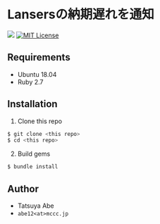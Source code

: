 Lansersの納期遅れを通知
=======================

[![](https://github.com/AjxLab/late-delivery/workflows/build/badge.svg)](https://github.com/AjxLab/late-delivery/actions)
[![MIT License](http://img.shields.io/badge/license-MIT-blue.svg?style=flat)](LICENSE)



## Requirements
* Ubuntu 18.04
* Ruby 2.7


## Installation
1. Clone this repo
```sh
$ git clone <this repo>
$ cd <this repo>
```
2. Build gems
```sh
$ bundle install
```


## Author
* Tatsuya Abe
* ```abe12<at>mccc.jp```
